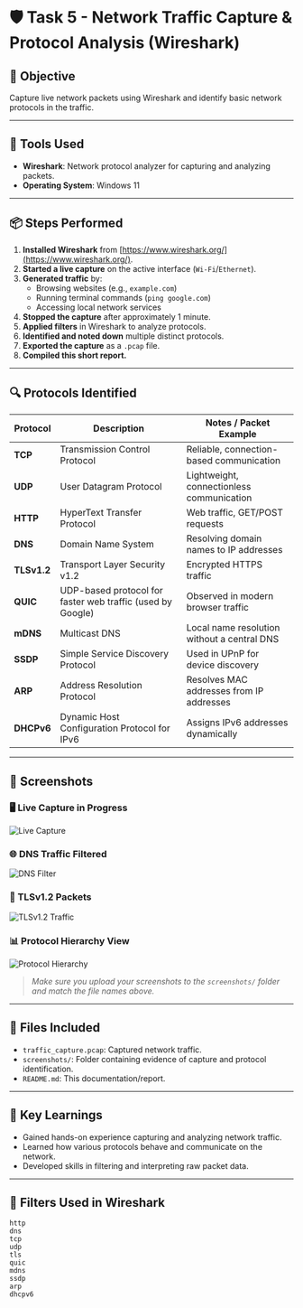 # 🛡️ Task 5 - Network Traffic Capture & Protocol Analysis (Wireshark)

## 📌 Objective
Capture live network packets using Wireshark and identify basic network protocols in the traffic.

---

## 🧰 Tools Used
- **Wireshark**: Network protocol analyzer for capturing and analyzing packets.
- **Operating System**: Windows 11

---

## 📦 Steps Performed

1. **Installed Wireshark** from [https://www.wireshark.org/](https://www.wireshark.org/).
2. **Started a live capture** on the active interface (`Wi-Fi`/`Ethernet`).
3. **Generated traffic** by:
   - Browsing websites (e.g., `example.com`)
   - Running terminal commands (`ping google.com`)
   - Accessing local network services
4. **Stopped the capture** after approximately 1 minute.
5. **Applied filters** in Wireshark to analyze protocols.
6. **Identified and noted down** multiple distinct protocols.
7. **Exported the capture** as a `.pcap` file.
8. **Compiled this short report.**

---

## 🔍 Protocols Identified

| Protocol     | Description                                         | Notes / Packet Example                            |
|--------------|-----------------------------------------------------|---------------------------------------------------|
| **TCP**      | Transmission Control Protocol                      | Reliable, connection-based communication          |
| **UDP**      | User Datagram Protocol                              | Lightweight, connectionless communication         |
| **HTTP**     | HyperText Transfer Protocol                         | Web traffic, GET/POST requests                    |
| **DNS**      | Domain Name System                                  | Resolving domain names to IP addresses            |
| **TLSv1.2**  | Transport Layer Security v1.2                       | Encrypted HTTPS traffic                           |
| **QUIC**     | UDP-based protocol for faster web traffic (used by Google) | Observed in modern browser traffic         |
| **mDNS**     | Multicast DNS                                       | Local name resolution without a central DNS       |
| **SSDP**     | Simple Service Discovery Protocol                   | Used in UPnP for device discovery                 |
| **ARP**      | Address Resolution Protocol                         | Resolves MAC addresses from IP addresses          |
| **DHCPv6**   | Dynamic Host Configuration Protocol for IPv6       | Assigns IPv6 addresses dynamically                |

---

## 📸 Screenshots

### 🖥️ Live Capture in Progress
![Live Capture](screenshots/live-capture.png)

### 🌐 DNS Traffic Filtered
![DNS Filter](screenshots/dns-filter.png)

### 🔐 TLSv1.2 Packets
![TLSv1.2 Traffic](screenshots/tls-packets.png)

### 📊 Protocol Hierarchy View
![Protocol Hierarchy](screenshots/protocol-hierarchy.png)

> *Make sure you upload your screenshots to the `screenshots/` folder and match the file names above.*

---

## 📁 Files Included

- `traffic_capture.pcap`: Captured network traffic.
- `screenshots/`: Folder containing evidence of capture and protocol identification.
- `README.md`: This documentation/report.

---

## 🧠 Key Learnings

- Gained hands-on experience capturing and analyzing network traffic.
- Learned how various protocols behave and communicate on the network.
- Developed skills in filtering and interpreting raw packet data.

---

## 🧪 Filters Used in Wireshark

```wireshark
http
dns
tcp
udp
tls
quic
mdns
ssdp
arp
dhcpv6
